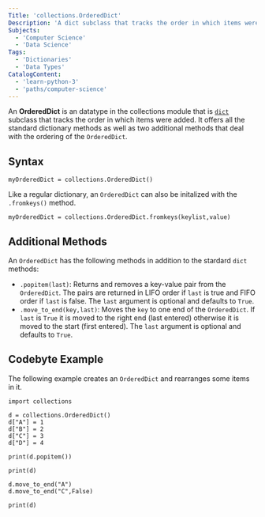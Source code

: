 ```yaml
---
Title: 'collections.OrderedDict'
Description: 'A dict subclass that tracks the order in which items were added.'
Subjects:
  - 'Computer Science'
  - 'Data Science'
Tags:
  - 'Dictionaries'
  - 'Data Types'
CatalogContent:
  - 'learn-python-3'
  - 'paths/computer-science'
---
```


An **OrderedDict** is an datatype in the collections module that is [`dict`](https://www.codecademy.com/resources/docs/python/dictionaries) subclass that tracks the order in which items were added. It offers all the standard dictionary methods as well as two additional methods that deal with the ordering of the `OrderedDict`.

## Syntax

```pseudo
myOrderedDict = collections.OrderedDict()
```

Like a regular dictionary, an `OrderedDict` can also be initalized with the `.fromkeys()` method.

```pseudo
myOrderedDict = collections.OrderedDict.fromkeys(keylist,value)
```

## Additional Methods

An `OrderedDict` has the following methods in addition to the stardard `dict` methods:

- `.popitem(last)`: Returns and removes a key-value pair from the `OrderedDict`. The pairs are returned in LIFO order if `last` is true and FIFO order if `last` is false. The `last` argument is optional and defaults to `True`.
- `.move_to_end(key,last)`: Moves the `key` to one end of the `OrderedDict`. If `last` is `True` it is moved to the right end (last entered) otherwise it is moved to the start (first entered). The `last` argument is optional and defaults to `True`.  

## Codebyte Example

The following example creates an `OrderedDict` and rearranges some items in it.

```codebyte/python
import collections

d = collections.OrderedDict()
d["A"] = 1
d["B"] = 2
d["C"] = 3
d["D"] = 4

print(d.popitem())

print(d)

d.move_to_end("A")
d.move_to_end("C",False)

print(d)

```

